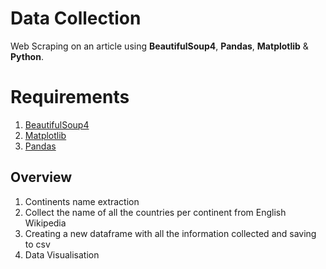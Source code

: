 # Data Collection

Web Scraping on an article using **BeautifulSoup4**, **Pandas**, **Matplotlib**  &  **Python**.

# Requirements

1.  [BeautifulSoup4](https://pypi.org/project/beautifulsoup4/)
2.  [Matplotlib](https://matplotlib.org/)
3.  [Pandas](https://pandas.pydata.org/)


## Overview

1.  Continents name extraction
2.  Collect the name of all the countries per continent from English Wikipedia
3.  Creating a new dataframe with all the information collected and saving to csv
4.  Data Visualisation




